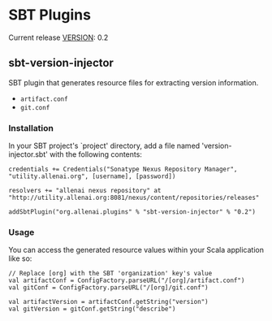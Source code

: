 SBT Plugins
===========

Current release [VERSION](#VERSION): 0.2

sbt-version-injector
--------------------

SBT plugin that generates resource files for extracting version information.

- `artifact.conf`
- `git.conf`

### Installation ###

In your SBT project's `project' directory, add a file named 'version-injector.sbt'
with the following contents:

    credentials += Credentials("Sonatype Nexus Repository Manager", "utility.allenai.org", [username], [password])

    resolvers += "allenai nexus repository" at "http://utility.allenai.org:8081/nexus/content/repositories/releases"

    addSbtPlugin("org.allenai.plugins" % "sbt-version-injector" % "0.2")

### Usage ###

You can access the generated resource values within your Scala application like so:

    // Replace [org] with the SBT 'organization' key's value
    val artifactConf = ConfigFactory.parseURL("/[org]/artifact.conf")
	val gitConf = ConfigFactory.parseURL("/[org]/git.conf")

    val artifactVersion = artifactConf.getString("version")
    val gitVersion = gitConf.getString("describe")
